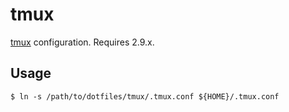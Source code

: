 # tmux

[tmux](https://tmux.github.io/) configuration. Requires 2.9.x.

## Usage

```
$ ln -s /path/to/dotfiles/tmux/.tmux.conf ${HOME}/.tmux.conf
```

